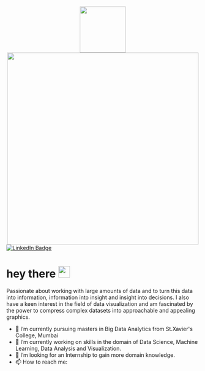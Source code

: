 ### 
<div id="header" align="center">
  <img src="https://media3.giphy.com/media/qgQUggAC3Pfv687qPC/giphy.gif?cid=ecf05e479y1rawmvjv7wyzfcr0jzizi9zpr592ylf85uue55&rid=giphy.gif&ct=g" width="120"/>
</div>
<div id="header" align="center">
  <img src="https://user-images.githubusercontent.com/77155721/169866964-92e76f9f-fe14-4266-a635-eb21a5208e1e.png" width="500"/>
</div>
<div id="badges">
  <a href="https://www.linkedin.com/in/surbhi-thakur11/">
    <img src="https://img.shields.io/badge/LinkedIn-blue?style=for-the-badge&logo=linkedin&logoColor=white" alt="LinkedIn Badge"/>
  </a>
</div>

<h1>
  hey there
  <img src="https://media.giphy.com/media/hvRJCLFzcasrR4ia7z/giphy.gif" width="30px"/>
</h1>

Passionate about working with large amounts of data and to turn this data into information, information into insight and insight into decisions. I also have a keen interest in the field of data visualization and am fascinated by the power to compress complex datasets into approachable and appealing graphics.

- 🔭 I’m currently pursuing masters in Big Data Analytics from St.Xavier's College, Mumbai
- 🌱 I’m currently working on skills in the domain of Data Science, Machine Learning, Data Analysis and Visualization.
- 👯 I’m looking for an Internship to gain more domain knowledge.
- 📫 How to reach me: 


